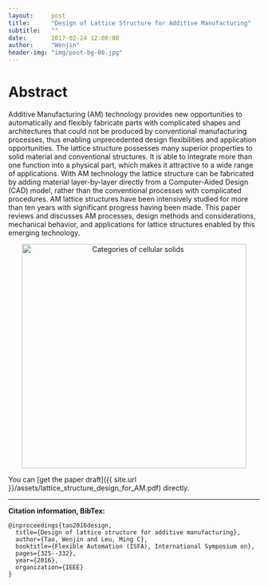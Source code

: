 ```yaml
---
layout:     post
title:      "Design of Lattice Structure for Additive Manufacturing"
subtitle:   ""
date:       2017-02-24 12:00:00
author:     "Wenjin"
header-img: "img/post-bg-06.jpg"
---
```


# Abstract

Additive Manufacturing (AM) technology provides new opportunities to automatically and flexibly fabricate parts with complicated shapes and architectures that could not be produced by conventional manufacturing processes, thus enabling unprecedented design flexibilities and application opportunities. The lattice structure possesses many superior properties to solid material and conventional structures. It is able to integrate more than one function into a physical part, which makes it attractive to a wide range of applications. With AM technology the lattice structure can be fabricated by adding material layer-by-layer directly from a Computer-Aided Design (CAD) model, rather than the conventional processes with complicated procedures. AM lattice structures have been intensively studied for more than ten years with significant progress having been made. This paper reviews and discusses AM processes, design methods and considerations, mechanical behavior, and applications for lattice structures enabled by this emerging technology.

<center>
<img src="{{ site.url }}/post_img/lattice_structure/fig_1.PNG" alt="Categories of cellular solids" width="450">
</center>

You can [get the paper draft]({{ site.url }}/assets/lattice_structure_design_for_AM.pdf) directly.

------

**Citation information, BibTex:**

```
@inproceedings{tao2016design,
  title={Design of lattice structure for additive manufacturing},
  author={Tao, Wenjin and Leu, Ming C},
  booktitle={Flexible Automation (ISFA), International Symposium on},
  pages={325--332},
  year={2016},
  organization={IEEE}
}
```

